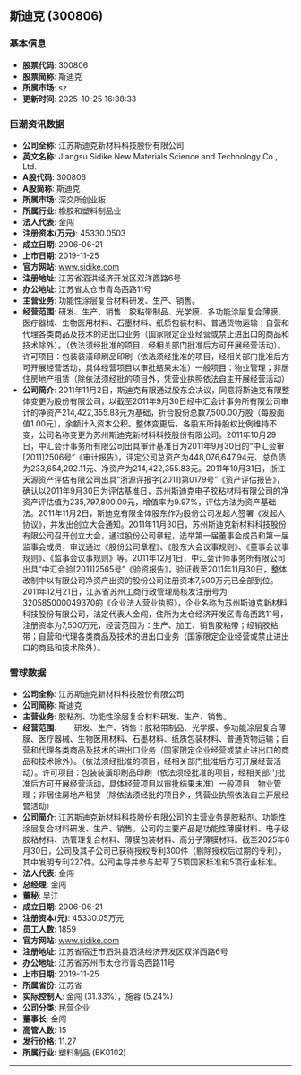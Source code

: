 ## 斯迪克 (300806)

### 基本信息

- **股票代码**: 300806
- **股票简称**: 斯迪克
- **所属市场**: sz
- **更新时间**: 2025-10-25 16:38:33

### 巨潮资讯数据

- **公司全称**: 江苏斯迪克新材料科技股份有限公司
- **英文名称**: Jiangsu Sidike New Materials Science and Technology Co., Ltd.
- **A股代码**: 300806
- **A股简称**: 斯迪克
- **所属市场**: 深交所创业板
- **所属行业**: 橡胶和塑料制品业
- **法人代表**: 金闯
- **注册资本(万元)**: 45330.0503
- **成立日期**: 2006-06-21
- **上市日期**: 2019-11-25
- **官方网站**: www.sidike.com
- **注册地址**: 江苏省泗洪经济开发区双洋西路6号
- **办公地址**: 江苏省太仓市青岛西路11号
- **主营业务**: 功能性涂层复合材料研发、生产、销售。
- **经营范围**: 研发、生产、销售：胶粘带制品、光学膜、多功能涂层复合薄膜、医疗器械、生物医用材料、石墨材料、纸质包装材料、普通货物运输；自营和代理各类商品及技术的进出口业务（国家限定企业经营或禁止进出口的商品和技术除外）。（依法须经批准的项目，经相关部门批准后方可开展经营活动）。许可项目：包装装潢印刷品印刷（依法须经批准的项目，经相关部门批准后方可开展经营活动，具体经营项目以审批结果未准）一般项目：物业管理；非居住房地产租赁（除依法须经批的项目外，凭营业执照依法自主开展经营活动）
- **公司简介**: 2011年11月2日，斯迪克有限通过股东会决议，同意将斯迪克有限整体变更为股份有限公司，以截至2011年9月30日经中汇会计事务所有限公司审计的净资产214,422,355.83元为基础，折合股份总数7,500.00万股（每股面值1.00元），余额计入资本公积。整体变更后，各股东所持股权比例维持不变，公司名称变更为苏州斯迪克新材料科技股份有限公司。2011年10月29日，中汇会计事务所有限公司出具审计基准日为2011年9月30日的“中汇会审[2011]2506号”《审计报告》，评定公司总资产为448,076,647.94元、总负债为233,654,292.11元、净资产为214,422,355.83元。2011年10月31日，浙江天源资产评估有限公司出具“浙源评报字[2011]第0179号”《资产评估报告》，确认以2011年9月30日为评估基准日，苏州斯迪克电子胶粘材料有限公司的净资产评估值为235,797,800.00元，增值率为9.97%，评估方法为资产基础法。2011年11月2日，斯迪克有限全体股东作为股份公司发起人签署《发起人协议》，并发出创立大会通知。2011年11月30日，苏州斯迪克新材料科技股份有限公司召开创立大会，通过股份公司章程，选举第一届董事会成员和第一届监事会成员，审议通过《股份公司章程》、《股东大会议事规则》、《董事会议事规则》、《监事会议事规则》等。2011年12月1日，中汇会计师事务所有限公司出具“中汇会验[2011]2565号”《验资报告》，验证截至2011年11月30日，整体改制中以有限公司净资产出资的股份公司注册资本7,500万元已全部到位。2011年12月21日，江苏省苏州工商行政管理局核发注册号为320585000049370的《企业法人营业执照》，企业名称为苏州斯迪克新材料科技股份有限公司，法定代表人金闯，住所为太仓经济开发区青岛西路11号，注册资本为7,500万元，经营范围为：生产、加工、销售胶粘带；经销胶粘带；自营和代理各类商品及技术的进出口业务（国家限定企业经营或禁止进出口的商品和技术除外）。

### 雪球数据

- **公司全称**: 江苏斯迪克新材料科技股份有限公司
- **公司简称**: 斯迪克
- **主营业务**: 胶粘剂、功能性涂层复合材料研发、生产、销售。
- **经营范围**: 　　研发、生产、销售：胶粘带制品、光学膜、多功能涂层复合薄膜、医疗器械、生物医用材料、石墨材料、纸质包装材料、普通货物运输；自营和代理各类商品及技术的进出口业务（国家限定企业经营或禁止进出口的商品和技术除外）。（依法须经批准的项目，经相关部门批准后方可开展经营活动）。许可项目：包装装潢印刷品印刷（依法须经批准的项目，经相关部门批准后方可开展经营活动，具体经营项目以审批结果未准）一般项目：物业管理；非居住房地产租赁（除依法须经批的项目外，凭营业执照依法自主开展经营活动）
- **公司简介**: 江苏斯迪克新材料科技股份有限公司的主营业务是胶粘剂、功能性涂层复合材料研发、生产、销售。公司的主要产品是功能性薄膜材料、电子级胶粘材料、热管理复合材料、薄膜包装材料、高分子薄膜材料。截至2025年6月30日，公司及其子公司已获得授权专利300件（剔除授权后过期的专利），其中发明专利227件。公司主导并参与起草了5项国家标准和5项行业标准。
- **法人代表**: 金闯
- **总经理**: 金闯
- **董秘**: 吴江
- **成立日期**: 2006-06-21
- **注册资本(元)**: 45330.05万元
- **员工人数**: 1859
- **官方网站**: www.sidike.com
- **注册地址**: 江苏省宿迁市泗洪县泗洪经济开发区双洋西路6号
- **办公地址**: 江苏省苏州市太仓市青岛西路11号
- **上市日期**: 2019-11-25
- **所属省份**: 江苏省
- **实际控制人**: 金闯 (31.33%)，施蓉 (5.24%)
- **公司分类**: 民营企业
- **董事长**: 金闯
- **高管人数**: 15
- **发行价格**: 11.27
- **所属行业**: 塑料制品 (BK0102)

---